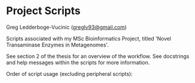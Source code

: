 # Project Scripts

Greg Ledderboge-Vucinic (greglv93@gmail.com)

Scripts associated with my MSc Bioinformatics Project, titled 'Novel Transaminase Enzymes in Metagenomes'.

See section 2 of the thesis for an overview of the workflow. See docstrings and help messages within the scripts for more information.


Order of script usage (excluding peripheral scripts):
